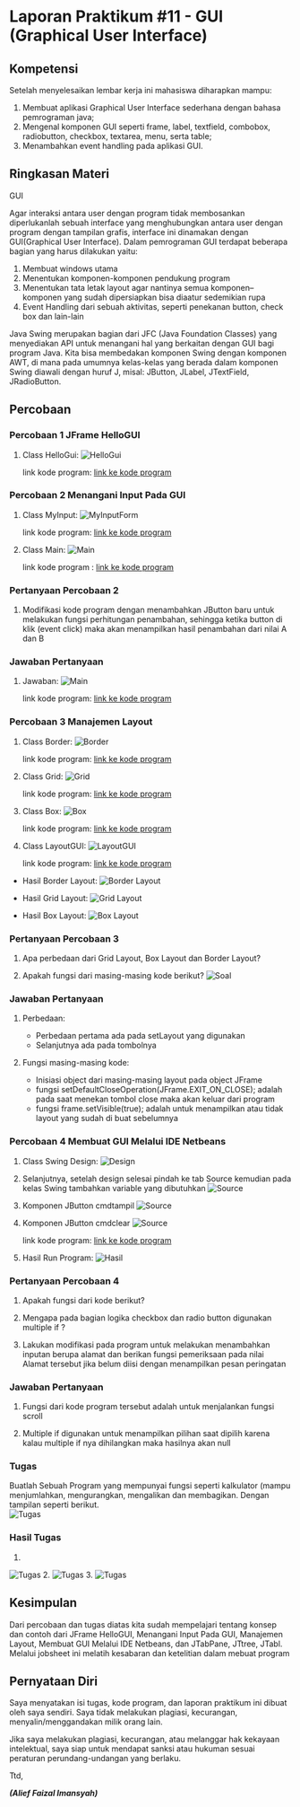 # Laporan Praktikum #11 - GUI (Graphical User Interface)  

## Kompetensi

Setelah menyelesaikan lembar kerja ini mahasiswa diharapkan mampu: 
1. Membuat aplikasi Graphical User Interface sederhana dengan bahasa pemrograman java; 
2. Mengenal komponen GUI seperti frame, label, textfield, combobox, radiobutton, checkbox, textarea, menu, serta table; 
3. Menambahkan event handling pada aplikasi GUI. 
 

## Ringkasan Materi
GUI 

Agar interaksi antara user dengan program tidak membosankan diperlukanlah sebuah interface yang menghubungkan antara user dengan  program dengan tampilan grafis, interface ini dinamakan dengan GUI(Graphical User Interface). Dalam pemrograman GUI terdapat beberapa bagian yang harus dilakukan yaitu: 
1. Membuat windows utama  
2. Menentukan komponen-komponen pendukung    program  
3. Menentukan tata letak layout agar nantinya semua komponen–komponen yang sudah dipersiapkan bisa diaatur sedemikian rupa  
4. Event Handling dari sebuah aktivitas, seperti penekanan button, check box dan lain-lain
 
Java Swing merupakan bagian dari JFC (Java Foundation Classes) yang menyediakan API untuk menangani hal yang berkaitan dengan GUI bagi program Java.  Kita bisa membedakan komponen Swing dengan komponen AWT, di mana pada umumnya kelas-kelas yang berada dalam komponen Swing diawali dengan huruf J, misal: JButton, JLabel, JTextField, JRadioButton. 
 
 
 
## Percobaan

### Percobaan 1 JFrame HelloGUI 

1. Class HelloGui:
  ![HelloGui](img/HelloGui.PNG)

   link kode program: 
   [link ke kode program ](../../src/HelloGui.java)

### Percobaan 2 Menangani Input Pada GUI

1. Class MyInput:
  ![MyInputForm](img/Myinputform.PNG)

   link kode program: 
   [link ke kode program ](../../src/MyInputForm.java)

2. Class Main:
   ![Main](img/Main.PNG)
   
   link kode program : 
   [link ke kode program](../../src/Main.java)

### Pertanyaan Percobaan 2
1. Modifikasi kode program dengan menambahkan JButton baru untuk melakukan fungsi perhitungan penambahan, sehingga ketika button di klik (event click) maka akan menampilkan hasil penambahan dari nilai A dan B
  
### Jawaban Pertanyaan    
1. Jawaban:
  ![Main](img/Main.PNG)

   link kode program: 
   [link ke kode program ](../../src/Main.java)

### Percobaan 3 Manajemen Layout 
1. Class Border:
  ![Border](img/Border.PNG)

   link kode program: 
   [link ke kode program ](../../src/Border.java)

2. Class Grid:
  ![Grid](img/Grid.PNG)

   link kode program: 
   [link ke kode program ](../../src/Grid.java)

3. Class Box:
  ![Box](img/Box.PNG)
 
   link kode program: 
   [link ke kode program ](../../src/Box.java)

4. Class LayoutGUI:
  ![LayoutGUI](img/LayoutGui.PNG)

   link kode program: 
   [link ke kode program ](../../src/LayoutGUI.java)

* Hasil Border Layout:
  ![Border Layout](img/Border.PNG)

* Hasil Grid Layout:
  ![Grid Layout](img/Grid.PNG)

* Hasil Box Layout:
  ![Box Layout](img/Box.PNG)


### Pertanyaan Percobaan 3

1. Apa perbedaan dari Grid Layout, Box Layout dan Border Layout? 

2. Apakah fungsi dari masing-masing kode berikut? 
  ![Soal](img/Border.PNG)
  
### Jawaban Pertanyaan

1. Perbedaan:
    * Perbedaan pertama ada pada setLayout yang digunakan
    * Selanjutnya ada pada tombolnya

2. Fungsi masing-masing kode:
    * Inisiasi object dari masing-masing layout pada object JFrame
    * fungsi setDefaultCloseOperation(JFrame.EXIT_ON_CLOSE); adalah pada saat menekan tombol close maka akan keluar dari program
    * fungsi frame.setVisible(true); adalah untuk menampilkan atau tidak layout yang sudah di buat sebelumnya


### Percobaan 4 Membuat GUI Melalui IDE Netbeans 

1. Class Swing Design:
  ![Design](img/Design.PNG)

2. Selanjutnya, setelah design selesai pindah ke tab Source kemudian pada kelas Swing tambahkan variable yang dibutuhkan
  ![Source](img/Design.PNG)

3. Komponen JButton cmdtampil
  ![Source](img/cmdTampil.PNG)

4. Komponen JButton cmdclear 
  ![Source](img/cmdClear.PNG)

   link kode program: 
   [link ke kode program ](../../src/Swing.java)

5. Hasil Run Program:
   ![Hasil](img/Swing.PNG)

### Pertanyaan Percobaan 4

1. Apakah fungsi dari kode berikut? 

2.  Mengapa pada bagian logika checkbox dan radio button digunakan multiple if ? 

3. Lakukan modifikasi pada program untuk melakukan menambahkan inputan berupa alamat dan berikan fungsi pemeriksaan pada nilai Alamat tersebut jika belum diisi dengan menampilkan pesan peringatan 

### Jawaban Pertanyaan

1. Fungsi dari kode program tersebut adalah untuk menjalankan fungsi scroll

2. Multiple if digunakan untuk menampilkan pilihan saat dipilih karena kalau multiple if nya dihilangkan maka hasilnya akan null

### Tugas
Buatlah Sebuah Program yang mempunyai fungsi seperti kalkulator (mampu menjumlahkan, mengurangkan, mengalikan dan membagikan. Dengan tampilan seperti berikut.  
 ![Tugas](img/Kalkuator.PNG)

### Hasil Tugas

1.
![Tugas](img/Kalkuator.PNG)
2.
![Tugas](img/Kalkuator.PNG)
3.
![Tugas](img/Kalkuator.PNG)

## Kesimpulan

Dari percobaan dan tugas diatas kita sudah mempelajari tentang konsep dan contoh dari JFrame HelloGUI, Menangani Input Pada GUI, Manajemen Layout,
Membuat GUI Melalui IDE Netbeans, dan JTabPane, JTtree, JTabl. Melalui jobsheet ini melatih kesabaran dan ketelitian dalam mebuat program 


## Pernyataan Diri

Saya menyatakan isi tugas, kode program, dan laporan praktikum ini dibuat oleh saya sendiri. Saya tidak melakukan plagiasi, kecurangan, menyalin/menggandakan milik orang lain.

Jika saya melakukan plagiasi, kecurangan, atau melanggar hak kekayaan intelektual, saya siap untuk mendapat sanksi atau hukuman sesuai peraturan perundang-undangan yang berlaku.

Ttd,

***(Alief Faizal Imansyah)***